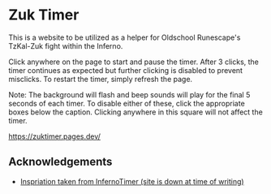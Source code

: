 # Zuk Timer
This is a website to be utilized as a helper for Oldschool Runescape's TzKal-Zuk fight within the Inferno. 

Click anywhere on the page to start and pause the timer. After 3 clicks, the timer continues as expected but further clicking is disabled to prevent misclicks. To restart the timer, simply refresh the page. 

Note: The background will flash and beep sounds will play for the final 5 seconds of each timer. To disable either of these, click the appropriate boxes below the caption. Clicking anywhere in this square will not affect the timer.

https://zuktimer.pages.dev/






## Acknowledgements

 - [Inspriation taken from  InfernoTimer (site is down at time of writing)](https://github.com/maxswa/inferno-timer)

